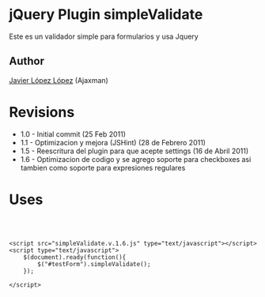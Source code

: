 # jQuery Plugin simpleValidate

Este es un validador simple para formularios y usa Jquery

## Author

[Javier López López](http://www.ajaxman.net) (Ajaxman)

# Revisions

* 1.0 - Initial commit (25 Feb 2011)
* 1.1 - Optimizacion y mejora (JSHint) (28 de Febrero 2011)
* 1.5 - Reescritura del plugin para que acepte settings (16 de Abril 2011)
* 1.6 - Optimizacion de codigo y se agrego soporte para checkboxes asi tambien como soporte para expresiones regulares

# Uses
<pre>
    <script src="jquery.1.5.2.min.js" type="text/javascript"></script>
    <script src="simpleValidate.v.1.6.js" type="text/javascript"></script>
    <script type="text/javascript">
        $(document).ready(function(){
            $("#testForm").simpleValidate();
        });

    </script>
</pre>